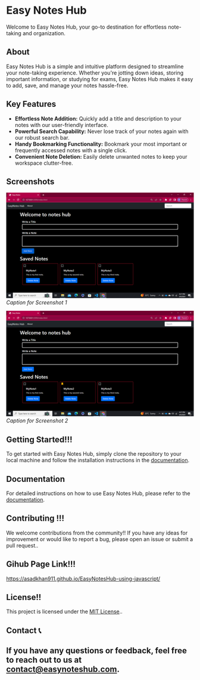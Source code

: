 # Easy Notes Hub

Welcome to Easy Notes Hub, your go-to destination for effortless note-taking and organization.

## About

Easy Notes Hub is a simple and intuitive platform designed to streamline your note-taking experience. Whether you're jotting down ideas, storing important information, or studying for exams, Easy Notes Hub makes it easy to add, save, and manage your notes hassle-free.

## Key Features

- **Effortless Note Addition:** Quickly add a title and description to your notes with our user-friendly interface.
- **Powerful Search Capability:** Never lose track of your notes again with our robust search bar.
- **Handy Bookmarking Functionality:** Bookmark your most important or frequently accessed notes with a single click.
- **Convenient Note Deletion:** Easily delete unwanted notes to keep your workspace clutter-free.

## Screenshots

![Screenshot 1](UI.png)
*Caption for Screenshot 1*

![Screenshot 2](bookMarkSS.png)
*Caption for Screenshot 2*

## Getting Started!!!

To get started with Easy Notes Hub, simply clone the repository to your local machine and follow the installation instructions in the [documentation](docs/installation.md).

## Documentation

For detailed instructions on how to use Easy Notes Hub, please refer to the [documentation](docs/README.md).

## Contributing !!!

We welcome contributions from the community!! If you have any ideas for improvement or would like to report a bug, please open an issue or submit a pull request..

## Gihub Page Link!!!

 https://asadkhan911.github.io/EasyNotesHub-using-javascript/

## License!!

This project is licensed under the [MIT License](LICENSE)..

## Contact 📞

If you have any questions or feedback, feel free to reach out to us at [contact@easynoteshub.com](mailto:asadlinkinpark9@gmail.com).
-------------------------------------------------------
